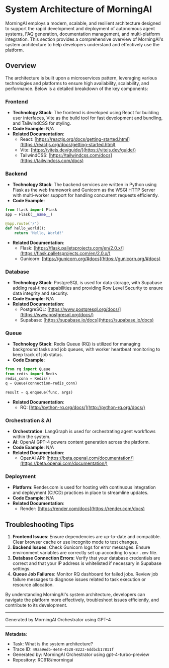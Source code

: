 # System Architecture of MorningAI

MorningAI employs a modern, scalable, and resilient architecture designed to support the rapid development and deployment of autonomous agent systems, FAQ generation, documentation management, and multi-platform integration. This section provides a comprehensive overview of MorningAI's system architecture to help developers understand and effectively use the platform.

## Overview

The architecture is built upon a microservices pattern, leveraging various technologies and platforms to ensure high availability, scalability, and performance. Below is a detailed breakdown of the key components:

### Frontend

- **Technology Stack**: The frontend is developed using React for building user interfaces, Vite as the build tool for fast development and bundling, and TailwindCSS for styling.
- **Code Example**: N/A
- **Related Documentation**: 
  - React: [https://reactjs.org/docs/getting-started.html](https://reactjs.org/docs/getting-started.html)
  - Vite: [https://vitejs.dev/guide/](https://vitejs.dev/guide/)
  - TailwindCSS: [https://tailwindcss.com/docs](https://tailwindcss.com/docs)

### Backend

- **Technology Stack**: The backend services are written in Python using Flask as the web framework and Gunicorn as the WSGI HTTP Server with multi-worker support for handling concurrent requests efficiently.
- **Code Example**:
```python
from flask import Flask
app = Flask(__name__)

@app.route('/')
def hello_world():
    return 'Hello, World!'
```
- **Related Documentation**:
  - Flask: [https://flask.palletsprojects.com/en/2.0.x/](https://flask.palletsprojects.com/en/2.0.x/)
  - Gunicorn: [https://gunicorn.org/#docs](https://gunicorn.org/#docs)

### Database

- **Technology Stack**: PostgreSQL is used for data storage, with Supabase adding real-time capabilities and providing Row Level Security to ensure data integrity and security.
- **Code Example**: N/A
- **Related Documentation**:
  - PostgreSQL: [https://www.postgresql.org/docs/](https://www.postgresql.org/docs/)
  - Supabase: [https://supabase.io/docs](https://supabase.io/docs)

### Queue

- **Technology Stack**: Redis Queue (RQ) is utilized for managing background tasks and job queues, with worker heartbeat monitoring to keep track of job status.
- **Code Example**:
```python
from rq import Queue
from redis import Redis
redis_conn = Redis()
q = Queue(connection=redis_conn)

result = q.enqueue(func, args)
```
- **Related Documentation**:
  - RQ: [http://python-rq.org/docs/](http://python-rq.org/docs/)

### Orchestration & AI

- **Orchestration**: LangGraph is used for orchestrating agent workflows within the system.
- **AI**: OpenAI GPT-4 powers content generation across the platform.
- **Code Example**: N/A
- **Related Documentation**:
  - OpenAI API: [https://beta.openai.com/documentation/](https://beta.openai.com/documentation/)

### Deployment

- **Platform**: Render.com is used for hosting with continuous integration and deployment (CI/CD) practices in place to streamline updates.
- **Code Example**: N/A
- **Related Documentation**:
  - Render: [https://render.com/docs](https://render.com/docs)

## Troubleshooting Tips

1. **Frontend Issues**: Ensure dependencies are up-to-date and compatible. Clear browser cache or use incognito mode to test changes.
2. **Backend Issues**: Check Gunicorn logs for error messages. Ensure environment variables are correctly set up according to your `.env` file.
3. **Database Connection Errors**: Verify that your database credentials are correct and that your IP address is whitelisted if necessary in Supabase settings.
4. **Queue Job Failures**: Monitor RQ dashboard for failed jobs. Review job failure messages to diagnose issues related to task execution or resource allocation.

By understanding MorningAI's system architecture, developers can navigate the platform more effectively, troubleshoot issues efficiently, and contribute to its development.

---
Generated by MorningAI Orchestrator using GPT-4

---

**Metadata**:
- Task: What is the system architecture?
- Trace ID: `49aa9edb-4e48-4528-8223-6ddbcb17811f`
- Generated by: MorningAI Orchestrator using gpt-4-turbo-preview
- Repository: RC918/morningai
